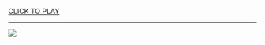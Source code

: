 
<a href="https://premium76.site?title=play_snake_game_online&ref=12M">CLICK TO PLAY</a></h3>
<hr>

<a href="https://premium76.site?title=play_snake_game_online&ref=12M"><img src="https://clearcache.store/games.png"></a>


